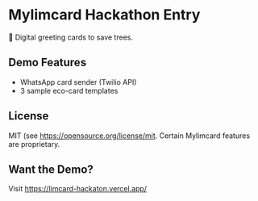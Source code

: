 # Mylimcard Hackathon Entry  
🌳 Digital greeting cards to save trees.  

## Demo Features  
- WhatsApp card sender (Twilio API)  
- 3 sample eco-card templates  

## License  
MIT (see https://opensource.org/license/mit. Certain Mylimcard features are proprietary.  

## Want the Demo?  
Visit https://limcard-hackaton.vercel.app/
